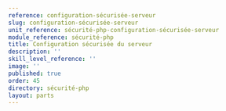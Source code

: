 ```yaml
---
reference: configuration-sécurisée-serveur
slug: configuration-sécurisée-serveur
unit_reference: sécurité-php-configuration-sécurisée-serveur
module_reference: sécurité-php
title: Configuration sécurisée du serveur
description: ''
skill_level_reference: ''
image: ''
published: true
order: 45
directory: sécurité-php
layout: parts
---
```

